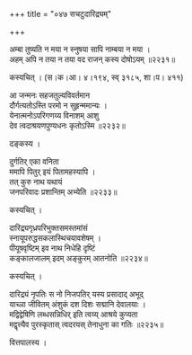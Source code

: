 +++
title = "०४७ सचटुदारिद्र्यम्"

+++


अम्बा तुष्यति न मया न स्नुषया सापि नाम्बया न मया ।  
अहम् अपि न तया न तया वद राजन् कस्य दोषोऽयम् ॥२२३१॥  


कस्यचित् । (स।क।आ। ४।१९४, स्व् ३१८५, शा।प। ४११)  


आ जन्मनः सहजतुल्यविवर्तमान  
दौर्गत्यतोऽस्ति परमो न सुहृन्ममान्यः ।  
येनात्मनोऽपरिगणय्य विनाशम् आशु   
देव त्वदाश्रयणपुण्यधनः कृतोऽस्मि ॥२२३२॥  


दङ्कस्य ।  


दुर्गतिर् एका वनिता   
ममापि पितुर् इयं पितामहस्यापि ।  
तत् कुरु नाथ यथायं   
जनपरिवादः प्रशान्तिम् अभ्येति ॥२२३३॥  


कस्यचित् ।  


दारिद्र्यगृध्रपरिभुक्तसमस्तमांसं  
स्नायूपरुद्धसकलास्थिचयावशेषम् ।  
पीयूषवृष्टिम् इव नाथ निधेहि दृष्टिं  
कङ्कालजालम् इदम् अङ्कुरम् आतनोति ॥२२३४॥  


कस्यचित् ।  


दारिद्र्यं नृपतिः स नो निजपतिर् यस्य प्रसादाद् अभूद्  
याच्ञा जीवितम् अंशुकं दश दिशः सद्मानि देवालयाः ।  
मद्विद्वेषिणि लब्धसन्निधिर् इति त्वय्य् आश्रये कुप्यता  
मद्वृत्त्यैव पुरस्कृतास् त्वदरयस् तेनाधुना का गतिः ॥२२३५॥  


वित्तपालस्य ।  


